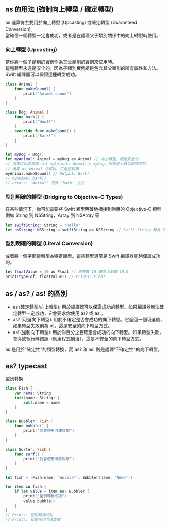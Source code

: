#

## as 的用法 (強制向上轉型 / 確定轉型)

as 運算符主要用於向上轉型 (Upcasting) 或確定轉型 (Guaranteed Conversion)。  
當確信一個轉型一定會成功，或者是在處理父子類別關係中的向上轉型時使用。

### 向上轉型 (Upcasting)

當你將一個子類別的實例作為其父類別的實例來使用時。  
這種轉型永遠是安全的，因為子類別實例總是包含其父類別的所有屬性和方法。  
Swift 編譯器可以保證這種轉型成功。

```swift
class Animal {
    func makeSound() {
        print("Animal sound")
    }
}

class Dog: Animal {
    func bark() {
        print("Woof!")
    }
    override func makeSound() {
        print("Bark!")
    }
}

let myDog = Dog()
let myAnimal: Animal = myDog as Animal // 向上轉型，總是安全的
// 這裡可以直接寫 let myAnimal: Animal = myDog，因為向上轉型是隱式的
// 但寫 as Animal 也可以，只是更明確
myAnimal.makeSound() // Output: Bark!
// myAnimal.bark() 
// errors: 'Animal' 沒有 'bark' 方法
```

### 型別明確的轉型 (Bridging to Objective-C Types)

在某些情況下，你可能需要將 Swift 類型明確地橋接到對應的 Objective-C 類型  
例如 String 到 NSString，Array 到 NSArray 等  

```swift
let swiftString: String = "Hello"
let nsString: NSString = swiftString as NSString // Swift String 轉為 Objective-C NSString
```

### 型別明確的轉型 (Literal Conversion)

或者將一個字面量轉型為特定類型。這些轉型通常是 Swift 編譯器能夠保證成功的。

```swift
let floatValue = 10 as Float // 將整數 10 轉為浮點數 10.0
print(type(of: floatValue)) // Prints: Float
```

## as / as? / as! 的區別

- as (確定轉型/向上轉型): 用於編譯器可以保證成功的轉型。如果編譯器無法確定轉型一定成功，它會要求你使用 as? 或 as!。
- as? (可選向下轉型): 用於不確定是否會成功的向下轉型。它返回一個可選值，如果轉型失敗則為 nil。這是安全的向下轉型方式。
- as! (強制向下轉型): 用於你百分之百確定會成功的向下轉型。如果轉型失敗，會導致執行時錯誤（應用程式崩潰）。這是不安全的向下轉型方式。

as 是用於"確定性"的類型轉換，而 as? 和 as! 則是處理"不確定性"的向下轉型。

## as? typecast

型別轉換

```swift
class Fish {
    var name: String
    init(name: String) {
        self.name = name
    }
}

class Bubbler: Fish {
    func bubble() {
        print("我會使用泡沫攻擊")
    }
}

class Surfer: Fish {
    func surf() {
        print("我會使用衝浪攻擊")
    }
}

let fish = [Fish(name: "Wolala"), Bubbler(name: "Nemo")]

for item in fish {
    if let value = item as? Bubbler {
        print("型別轉換成功")
        value.bubble()
    }
}
// Prints: 型別轉換成功
// Prints: 我會使用泡沫攻擊
```
